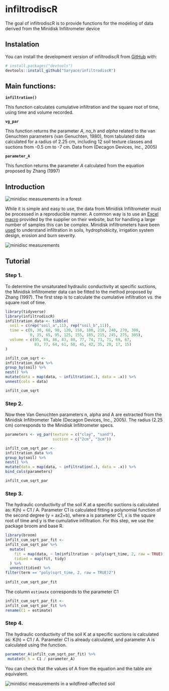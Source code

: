 
# infiltrodiscR

<!-- badges: start -->
<!-- badges: end -->

The goal of infiltrodiscR is to provide functions for the modeling of data derived from the Minidisk Infiltrometer device

## Instalation

You can install the development version of infiltrodiscR from [GitHub](https://github.com/Saryace/infiltrodiscR) with:

``` r
# install.packages("devtools")
devtools::install_github("Saryace/infiltrodiscR")
```

## Main functions:

**`infiltration()`**

This function calculates cumulative infiltration and the square root of time, using time and volume recorded. 

**`vg_par`**

This function returns the parameter *A*, *no_h* and *alpha* related to the van Genuchten parameters (van Genuchten, 1980), from tabulated data calculated for a radius of 2.25 cm, including 12 soil texture classes and suctions from -0.5 cm to -7 cm. Data from (Decagon Devices, Inc., 2005)

**`parameter_A`**

This function returns the parameter *A* calculated from the equation proposed by Zhang (1997)

## Introduction

![minidisc measurements in a forest](img/01_mini.png)

While it is simple and easy to use, the data from Minidisk Infiltrometer must be processed in a reproducible manner. A common way is to use an [Excel macro](https://library.metergroup.com/Sales%20and%20Support/METER%20Environment/New-Minidisk-Infiltrometer-Macro.xlsx) provided by the supplier on their website, but for handling a large number of samples this can be complex. Minidisk infiltrometers have been [used](https://www.metergroup.com/en/meter-environment/products/mini-disk-infiltrometer-usaturated-hydraulic-conductivity) to understand infiltration in soils, hydrophobicity, irrigation system design, erosion and burn severity.   

![minidisc measurements](img/02_mini.png)

## Tutorial

### Step 1.
To determine the unsaturated hydraulic conductivity at specific suctions, the Minidisk Infiltrometer data can be fitted to the method proposed by Zhang (1997). The first step is to calculate the cumulative infiltration vs. the square root of time.


``` r
library(tidyverse)
library(infiltrodiscR)
infiltration_data <- tibble(
  soil = c(rep("soil_a",11), rep("soil_b",11)),
  time = c(0, 30, 60, 90, 120, 150, 180, 210, 240, 270, 300,
           0, 35, 65, 95, 125, 155, 185, 215, 245, 275, 305),
  volume = c(95, 89, 86, 83, 80, 77, 74, 73, 71, 69, 67,
             83, 77, 64, 61, 58, 45, 42, 35, 29, 17, 15)
)

infilt_cum_sqrt <-
infiltration_data %>% 
group_by(soil) %>% 
nest() %>% 
mutate(data = map(data, ~ infiltration(.), data = .x)) %>% 
unnest(cols = data)

infilt_cum_sqrt 
```

### Step 2.
Now thee Van Genuchten parameters n, alpha and A are extracted from the Minidisk Infiltrometer Table (Decagon Devices, Inc., 2005). The radius (2.25 cm) corresponds to the Minidisk Infiltrometer specs. 

``` r
parameters <- vg_par(texture = c("clay", "sand"),
                     suction = c("2cm", "3cm"))

infilt_cum_sqrt_par <-
infiltration_data %>% 
group_by(soil) %>% 
nest() %>% 
mutate(data = map(data, ~ infiltration(.), data = .x)) %>% 
bind_cols(parameters)

infilt_cum_sqrt_par
```
### Step 3.
The hydraulic conductivity of the soil K at a specific suctions is calculated as: K(h) = C1 / A. Parameter C1 is calculated fitting a polynomial function of the second degree (y = ax2+b), where a is parameter C1, x is the square root of time and y is the cumulative infiltration. For this step, we use the package broom and base R. 

``` r
library(broom)
infilt_cum_sqrt_par_fit <-
infilt_cum_sqrt_par %>% 
  mutate(
    fit = map(data, ~ lm(infiltration ~ poly(sqrt_time, 2, raw = TRUE), data = .x)),
    tidied = map(fit, tidy)
  ) %>% 
  unnest(tidied) %>% 
filter(term == "poly(sqrt_time, 2, raw = TRUE)2")
  
infilt_cum_sqrt_par_fit
```
The column `estimate` corresponds to the parameter C1

``` r
infilt_cum_sqrt_par_fit <-
infilt_cum_sqrt_par_fit %>% 
rename(C1 = estimate)
```

### Step 4.
The hydraulic conductivity of the soil K at a specific suctions is calculated as: K(h) = C1 / A. Parameter C1 is already calculated, and parameter A is calculated using the function. 

``` r
parameter_A(infilt_cum_sqrt_par_fit) %>% 
 mutate(K_h = C1 / parameter_A)
```

You can check that the values of A from the equation and the table are equivalent. 

![minidisc measurements in a wildfired-affected soil](img/03_mini.png)
